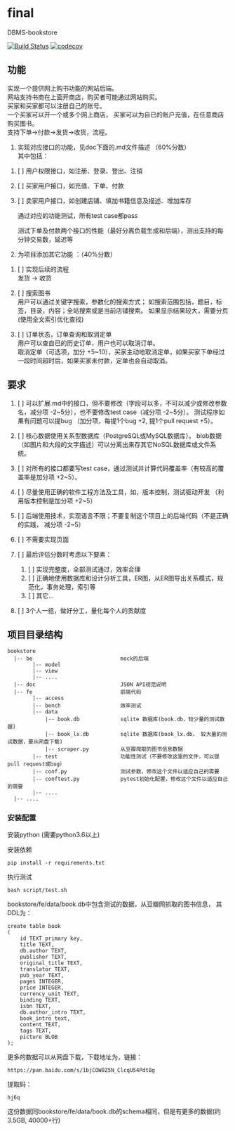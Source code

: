 # final
DBMS-bookstore

[![Build Status](https://travis-ci.com/DaSE-DBMS/bookstore.svg?branch=master)](https://travis-ci.com/DaSE-DBMS/bookstore)
[![codecov](https://codecov.io/gh/DaSE-DBMS/bookstore/branch/master/graph/badge.svg)](https://codecov.io/gh/DaSE-DBMS/bookstore)

## 功能
实现一个提供网上购书功能的网站后端。</br>
网站支持书商在上面开商店，购买者可能通过网站购买。</br>
买家和买家都可以注册自己的账号。</br>
一个买家可以开一个或多个网上商店，
买家可以为自已的账户充值，在任意商店购买图书。</br>
支持下单->付款->发货->收货，流程。</br>

1. 实现对应接口的功能，见doc下面的.md文件描述 （60%分数）</br>
其中包括：

1) [ ] 用户权限接口，如注册、登录、登出、注销

2) [ ] 买家用户接口，如充值、下单、付款

3) [ ] 卖家用户接口，如创建店铺、填加书籍信息及描述、增加库存</br>

    通过对应的功能测试，所有test case都pass </br>

    测试下单及付款两个接口的性能（最好分离负载生成和后端），测出支持的每分钟交易数，延迟等 </br>

2. 为项目添加其它功能 ：（40%分数）</br>

1) [ ] 实现后续的流程 </br>
发货 -> 收货

2) [ ] 搜索图书 </br>
用户可以通过关键字搜索，参数化的搜索方式；
如搜索范围包括，题目，标签，目录，内容；全站搜索或是当前店铺搜索。
如果显示结果较大，需要分页
(使用全文索引优化查找)

3) [ ] 订单状态，订单查询和取消定单<br>
用户可以查自已的历史订单，用户也可以取消订单。<br>
取消定单（可选项，加分 +5~10），买家主动地取消定单，如果买家下单经过一段时间超时后，如果买家未付款，定单也会自动取消。 <br>

## 要求
1. [ ] 可以扩展.md中的接口，但不要修改（字段可以多，不可以减少或修改参数名，减分项 -2\~5分），也不要修改test case（减分项 -2\~5分）。
测试程序如果有问题可以提bug （加分项，每提1个bug +2, 提1个pull request +5）。<br>

2. [ ] 核心数据使用关系型数据库（PostgreSQL或MySQL数据库）。
blob数据（如图片和大段的文字描述）可以分离出来存其它NoSQL数据库或文件系统。 <br>

3. [ ] 对所有的接口都要写test case，通过测试并计算代码覆盖率（有较高的覆盖率是加分项 +2~5）。 <br>

4. [ ] 尽量使用正确的软件工程方法及工具，如，版本控制，测试驱动开发 （利用版本控制是加分项 +2~5）<br> 

5. [ ] 后端使用技术，实现语言不限；不要复制这个项目上的后端代码（不是正确的实践， 减分项 -2~5）<br>

6. [ ] 不需要实现页面 <br>

7. [ ] 最后评估分数时考虑以下要素：<br>
    1. [ ] 实现完整度，全部测试通过，效率合理 <br>
    2. [ ] 正确地使用数据库和设计分析工具，ER图，从ER图导出关系模式，规范化，事务处理，索引等 <br>
    3. [ ] 其它... <br>

8. [ ] 3个人一组，做好分工，量化每个人的贡献度



## 项目目录结构
```
bookstore
  |-- be                            mock的后端
        |-- model
        |-- view
        |-- ....
  |-- doc                           JSON API规范说明
  |-- fe                            前端代码
        |-- access
        |-- bench                   效率测试
        |-- data                    
            |-- book.db             sqlite 数据库(book.db，较少量的测试数据)
            |-- book_lx.db          sqlite 数据库(book_lx.db， 较大量的测试数据，要从网盘下载)
            |-- scraper.py          从豆瓣爬取的图书信息数据
        |-- test                    功能性测试（不要修改这里的文件，可以提pull request或bug）
        |-- conf.py                 测试参数，修改这个文件以适应自己的需要
        |-- conftest.py             pytest初始化配置，修改这个文件以适应自己的需要
        |-- ....
  |-- ....
```

### 安装配置
安装python (需要python3.6以上) 

安装依赖

    pip install -r requirements.txt


执行测试
    
    bash script/test.sh

 
 bookstore/fe/data/book.db中包含测试的数据，从豆瓣网抓取的图书信息，
 其DDL为：
 
    create table book
    (
        id TEXT primary key,
        title TEXT,
        db.author TEXT,
        publisher TEXT,
        original_title TEXT,
        translator TEXT,
        pub_year TEXT,
        pages INTEGER,
        price INTEGER,
        currency_unit TEXT,
        binding TEXT,
        isbn TEXT,
        db.author_intro TEXT,
        book_intro text,
        content TEXT,
        tags TEXT,
        picture BLOB
    );

   
更多的数据可以从网盘下载，下载地址为，链接：

    https://pan.baidu.com/s/1bjCOW8Z5N_ClcqU54Pdt8g

提取码：

    hj6q
    
这份数据同bookstore/fe/data/book.db的schema相同，但是有更多的数据(约3.5GB, 40000+行)